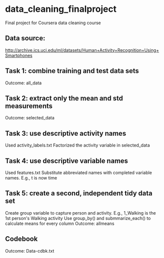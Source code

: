 # data_cleaning_finalproject
Final project for Coursera data cleaning course

## Data source: 
http://archive.ics.uci.edu/ml/datasets/Human+Activity+Recognition+Using+Smartphones

## Task 1: combine training and test data sets 
Outcome: all_data

## Task 2: extract only the mean and std measurements 
Outcome: selected_data

## Task 3: use descriptive activity names 
Used activity_labels.txt 
Factorized the activity variable in selected_data

## Task 4: use descriptive variable names 
Used features.txt
Substitute abbreviated names with completed variable names. E.g., t is now time

## Task 5: create a second, independent tidy data set
Create group variable to capture person and activity. E.g., 1_Walking is the 1st person's Walking activity
Use group_by() and submmarize_each() to calculate means for every column
Outcome: allmeans

## Codebook
Outcome: Data-cdbk.txt
